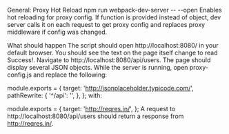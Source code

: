 General: Proxy Hot Reload
npm run webpack-dev-server -- --open
Enables hot reloading for proxy config. If function is provided instead of object, dev server calls it on each request to get proxy config and replaces proxy middleware if config was changed.

What should happen
The script should open http://localhost:8080/ in your default browser.
You should see the text on the page itself change to read Success!.
Navigate to http://localhost:8080/api/users.
The page should display several JSON objects.
While the server is running, open proxy-config.js and replace the following:

module.exports = {
  target: 'http://jsonplaceholder.typicode.com/',
  pathRewrite: {
    '^/api': '',
  },
};
with:

module.exports = {
  target: 'http://reqres.in/',
};
A request to http://localhost:8080/api/users should return a response from http://reqres.in/.